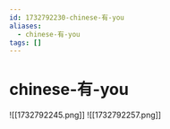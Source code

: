```yaml
---
id: 1732792230-chinese-有-you
aliases:
  - chinese-有-you
tags: []
---
```


# chinese-有-you
![[1732792245.png]]
![[1732792257.png]]
